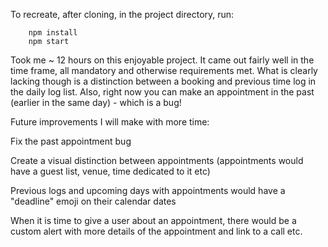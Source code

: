 To recreate, after cloning, in the project directory, run:

```
    npm install
    npm start
```

Took me ~ 12 hours on this enjoyable project. It came out fairly well in the time frame, all mandatory and otherwise requirements met. What is clearly lacking though is a distinction between a booking and previous time log in the daily log list. Also, right now you can make an appointment in the past (earlier in the same day) - which is a bug!

Future improvements I will make with more time:

Fix the past appointment bug

Create a visual distinction between appointments (appointments would have a guest list, venue, time dedicated to it etc) 

Previous logs and upcoming days with appointments would have a "deadline" emoji on their calendar dates

When it is time to give a user about an appointment, there would be a custom alert with more details of the appointment and link to a call etc.
